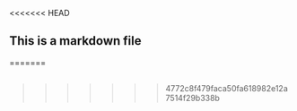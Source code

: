 <<<<<<< HEAD
## This is a markdown file
=======
##
>>>>>>> 4772c8f479faca50fa618982e12a7514f29b338b
